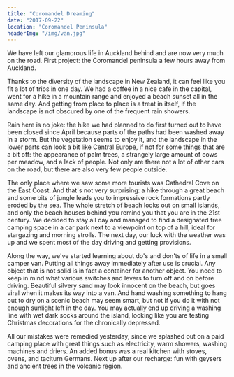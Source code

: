 ```yaml
---
title: "Coromandel Dreaming"
date: "2017-09-22"
location: "Coromandel Peninsula"
headerImg: "/img/van.jpg"
---
```


We have left our glamorous life in Auckland behind and are now very much on the road. First project: the Coromandel peninsula a few hours away from Auckland.

Thanks to the diversity of the landscape in New Zealand, it can feel like you fit a lot of trips in one day. We had a coffee in a nice cafe in the capital, went for a hike in a mountain range and enjoyed a beach sunset all in the same day. And getting from place to place is a treat in itself, if the landscape is not obscured by one of the frequent rain showers. 

Rain here is no joke: the hike we had planned to do first turned out to have been closed since April because parts of the paths had been washed away in a storm. But the vegetation seems to enjoy it, and the landscape in the lower parts can look a bit like Central Europe, if not for some things that are a bit off: the appearance of palm trees, a strangely large amount of cows per meadow, and a lack of people. Not only are there not a lot of other cars on the road, but there are also very few people outside.

<div><photo url="/img/cathedral-cove.jpg" fullwidth="true"></photo></div>

The only place where we saw some more tourists was Cathedral Cove on the East Coast. And that's not very surprising: a hike through a great beach and some bits of jungle leads you to impressive rock formations partly eroded by the sea. The whole stretch of beach looks out on small islands, and only the beach houses behind you remind you that you are in the 21st century. We decided to stay all day and managed to find a designated free camping space in a car park next to a viewpoint on top of a hill, ideal for stargazing and morning strolls. The next day, our luck with the weather was up and we spent most of the day driving and getting provisions.

Along the way, we've started learning about do's and don'ts of life in a small camper van. Putting all things away immediately after use is crucial. Any object that is not solid is in fact a container for another object. You need to keep in mind what various switches and levers to turn off and on before driving. Beautiful silvery sand may look innocent on the beach, but goes viral when it makes its way into a van. And hand washing something to hang out to dry on a scenic beach may seem smart, but not if you do it with not enough sunlight left in the day. You may actually end up driving a washing line with wet dark socks around the island, looking like you are testing Christmas decorations for the chronically depressed.

All our mistakes were remedied yesterday, since we splashed out on a paid camping place with great things such as electricity, warm showers, washing machines and driers. An added bonus was a real kitchen with stoves, ovens, and taciturn Germans. Next up after our recharge: fun with geysers and ancient trees in the volcanic region.